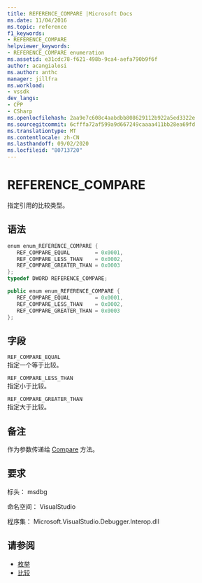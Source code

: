 ```yaml
---
title: REFERENCE_COMPARE |Microsoft Docs
ms.date: 11/04/2016
ms.topic: reference
f1_keywords:
- REFERENCE_COMPARE
helpviewer_keywords:
- REFERENCE_COMPARE enumeration
ms.assetid: e31cdc78-f621-498b-9ca4-aefa790b9f6f
author: acangialosi
ms.author: anthc
manager: jillfra
ms.workload:
- vssdk
dev_langs:
- CPP
- CSharp
ms.openlocfilehash: 2aa9e7c608c4aabdbb808629112b922a5ed3322e
ms.sourcegitcommit: 6cfffa72af599a9d667249caaaa411bb28ea69fd
ms.translationtype: MT
ms.contentlocale: zh-CN
ms.lasthandoff: 09/02/2020
ms.locfileid: "80713720"
---
```

# <a name="reference_compare"></a>REFERENCE_COMPARE
指定引用的比较类型。

## <a name="syntax"></a>语法

```cpp
enum enum_REFERENCE_COMPARE { 
   REF_COMPARE_EQUAL        = 0x0001,
   REF_COMPARE_LESS_THAN    = 0x0002,
   REF_COMPARE_GREATER_THAN = 0x0003
};
typedef DWORD REFERENCE_COMPARE;
```

```csharp
public enum enum_REFERENCE_COMPARE { 
   REF_COMPARE_EQUAL        = 0x0001,
   REF_COMPARE_LESS_THAN    = 0x0002,
   REF_COMPARE_GREATER_THAN = 0x0003
};
```

## <a name="fields"></a>字段
 `REF_COMPARE_EQUAL`\
 指定一个等于比较。

 `REF_COMPARE_LESS_THAN`\
 指定小于比较。

 `REF_COMPARE_GREATER_THAN`\
 指定大于比较。

## <a name="remarks"></a>备注
 作为参数传递给 [Compare](../../../extensibility/debugger/reference/idebugreference2-compare.md) 方法。

## <a name="requirements"></a>要求
 标头： msdbg

 命名空间： VisualStudio

 程序集： Microsoft.VisualStudio.Debugger.Interop.dll

## <a name="see-also"></a>请参阅
- [枚举](../../../extensibility/debugger/reference/enumerations-visual-studio-debugging.md)
- [比较](../../../extensibility/debugger/reference/idebugreference2-compare.md)
